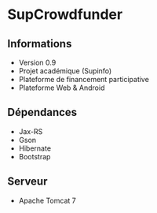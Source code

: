<h1>SupCrowdfunder</h1>

<h2>Informations</h2>
<ul>
  <li>Version 0.9</li>
  <li>Projet académique (Supinfo)</li>
  <li>Plateforme de financement participative</li>
  <li>Plateforme Web & Android</li>
</ul>

<h2>Dépendances</h2>
<ul>
  <li>Jax-RS</li>
  <li>Gson</li>
  <li>Hibernate</li>
  <li>Bootstrap</li>
</ul>

<h2>Serveur</h2>
<ul>
  <li>Apache Tomcat 7</li>
</ul>
